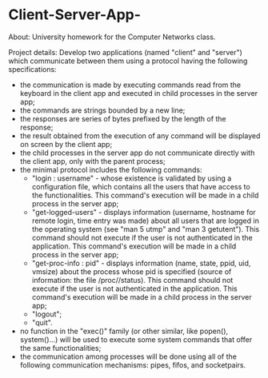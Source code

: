 # Client-Server-App-

About: University homework for the Computer Networks class.

Project details:
Develop two applications (named "client" and "server") which communicate between them using a protocol having the following specifications:

- the communication is made by executing commands read from the keyboard in the client app and executed in child processes in the server app;
- the commands are strings bounded by a new line;
- the responses are series of bytes prefixed by the length of the response;
- the result obtained from the execution of any command will be displayed on screen by the client app;
- the child processes in the server app do not communicate directly with the client app, only with the parent process;
- the minimal protocol includes the following commands:
    - "login : username" - whose existence is validated by using a configuration file, which contains all the users that have access to the functionalities. This command's execution will be made in a child process in the server app;
    - "get-logged-users" - displays information (username, hostname for remote login, time entry was made) about all users that are logged in the operating system (see "man 5 utmp" and "man 3 getutent"). This command should not execute if the user is not authenticated in the application. This command's execution will be made in a child process in the server app;
    - "get-proc-info : pid" - displays information (name, state, ppid, uid, vmsize) about the process whose pid is specified (source of information: the file /proc/<pid>/status). This command should not execute if the user is not authenticated in the application. This command's execution will be made in a child process in the server app;
    - "logout";
    - "quit".
- no function in the "exec()" family (or other similar, like popen(), system()...) will be used to execute some system commands that offer the same functionalities;
- the communication among processes will be done using all of the following communication mechanisms: pipes, fifos, and socketpairs.
